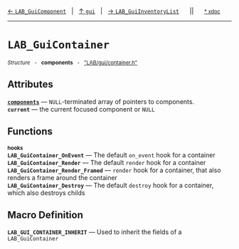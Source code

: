 [&#8592; `LAB_GuiComponent`](LAB--gui--lab_guicomponent.md)&nbsp;&nbsp;&nbsp;|&nbsp;&nbsp;&nbsp;[&#8593; `gui`](LAB--gui.md)&nbsp;&nbsp;&nbsp;|&nbsp;&nbsp;&nbsp;[&#8594; `LAB_GuiInventoryList`](LAB--gui--lab_guiinventorylist.md)&nbsp;&nbsp;&nbsp;&nbsp;&nbsp;&nbsp;||&nbsp;&nbsp;&nbsp;&nbsp;&nbsp;&nbsp;<small>[\* xdoc](../xdoc/LAB\gui.xmd#L122)</small>
***

# `LAB_GuiContainer`
<small>*Structure* &nbsp; - &nbsp; **components** &nbsp; - &nbsp; ["LAB/gui/container.h"](../include/LAB/gui/container.h)</small>  
## Attributes
**[`components`](LAB--gui--lab_guicontainer--components.md)** &#8213; `NULL`-terminated array of pointers to components.  
**`current`** &#8213; the current focused component or `NULL`  
## Functions
<small>**hooks**</small>  
**`LAB_GuiContainer_OnEvent`** &#8213; The default `on_event` hook for a container  
**`LAB_GuiContainer_Render`** &#8213; The default `render` hook for a container  
**`LAB_GuiContainer_Render_Framed`** &#8213; `render` hook for a container, that also renders a frame around the container  
**`LAB_GuiContainer_Destroy`** &#8213; The default `destroy` hook for a container, which also destroys childs  
## Macro Definition
**`LAB_GUI_CONTAINER_INHERIT`** &#8213; Used to inherit the fields of a `LAB_GuiContainer`  
